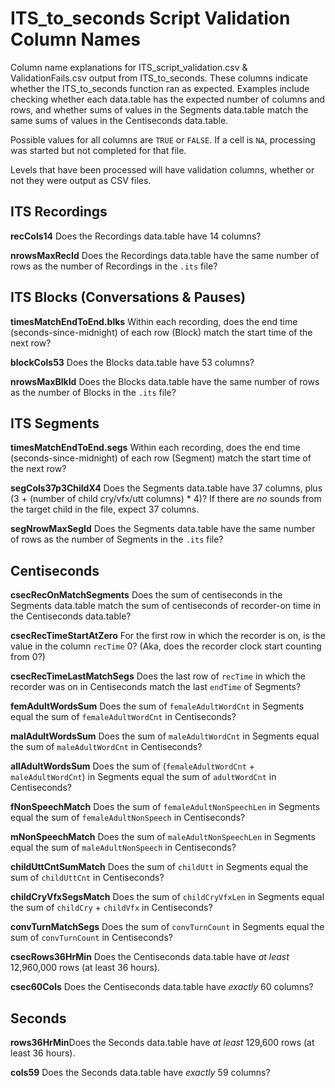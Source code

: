 # ITS_to_seconds Script Validation Column Names
Column name explanations for ITS_script_validation.csv & ValidationFails.csv output from ITS_to_seconds. These columns indicate whether the ITS_to_seconds function ran as expected. Examples include checking whether each data.table has the expected number of columns and rows, and whether sums of values in the Segments data.table match the same sums of values in the Centiseconds data.table.

Possible values for all columns are `TRUE` or `FALSE`. If a cell is `NA`, processing was started but not completed for that file.

Levels that have been processed will have validation columns, whether or not they were output as CSV files.

## ITS Recordings

**recCols14** Does the Recordings data.table have 14 columns?

**nrowsMaxRecId** Does the Recordings data.table have the same number of rows as the number of Recordings in the `.its` file?

## ITS Blocks (Conversations & Pauses)

**timesMatchEndToEnd.blks** Within each recording, does the end time (seconds-since-midnight) of each row (Block) match the start time of the next row?

**blockCols53** Does the Blocks data.table have 53 columns?

**nrowsMaxBlkId** Does the Blocks data.table have the same number of rows as the number of Blocks in the `.its` file?

## ITS Segments
**timesMatchEndToEnd.segs** Within each recording, does the end time (seconds-since-midnight) of each row (Segment) match the start time of the next row?

**segCols37p3ChildX4** Does the Segments data.table have 37 columns, plus (3 + (number of child cry/vfx/utt columns) * 4)? If there are *no* sounds from the target child in the file, expect 37 columns.

**segNrowMaxSegId** Does the Segments data.table have the same number of rows as the number of Segments in the `.its` file?

## Centiseconds

**csecRecOnMatchSegments** Does the sum of centiseconds in the Segments data.table match the sum of centiseconds of recorder-on time in the Centiseconds data.table?

**csecRecTimeStartAtZero** For the first row in which the recorder is on, is the value in the column `recTime` 0? (Aka, does the recorder clock start counting from 0?)

**csecRecTimeLastMatchSegs** Does the last row of `recTime` in which the recorder was on in Centiseconds match the last `endTime` of Segments?

**femAdultWordsSum** Does the sum of `femaleAdultWordCnt` in Segments equal the sum of `femaleAdultWordCnt` in Centiseconds?

**malAdultWordsSum** Does the sum of `maleAdultWordCnt` in Segments equal the sum of `maleAdultWordCnt` in Centiseconds?

**allAdultWordsSum** Does the sum of (`femaleAdultWordCnt` + `maleAdultWordCnt`) in Segments equal the sum of `adultWordCnt` in Centiseconds?

**fNonSpeechMatch** Does the sum of `femaleAdultNonSpeechLen` in Segments equal the sum of `femaleAdultNonSpeech` in Centiseconds?

**mNonSpeechMatch** Does the sum of `maleAdultNonSpeechLen` in Segments equal the sum of `maleAdultNonSpeech` in Centiseconds?

**childUttCntSumMatch**  Does the sum of `childUtt` in Segments equal the sum of `childUttCnt` in Centiseconds?

**childCryVfxSegsMatch**  Does the sum of `childCryVfxLen` in Segments equal the sum of `childCry` + `childVfx` in Centiseconds?

**convTurnMatchSegs**  Does the sum of `convTurnCount` in Segments equal the sum of `convTurnCount` in Centiseconds?

**csecRows36HrMin** Does the Centiseconds data.table have *at least* 12,960,000 rows (at least 36 hours).

**csec60Cols** Does the Centiseconds data.table have *exactly* 60 columns?

## Seconds

**rows36HrMin**Does the Seconds data.table have *at least* 129,600 rows (at least 36 hours).

**cols59** Does the Seconds data.table have *exactly* 59 columns?
